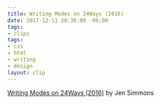 ```yaml
---
title: Writing Modes on 24Ways (2016)
date: 2017-12-11 20:36:00 -06:00
tags:
- clips
tags:
- css
- html
- writing
- design
layout: clip
---
```


[Writing Modes on 24Ways (2016)](https://24ways.org/2016/css-writing-modes/) by Jen Simmons
